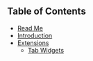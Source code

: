 ## Table of Contents

* [Read Me](/README.md)
* [Introduction](/docs/Introduction.md)
* [Extensions](/docs/extensions/README.md)
  * [Tab Widgets](/docs/extensions/TabWidgets.md)
